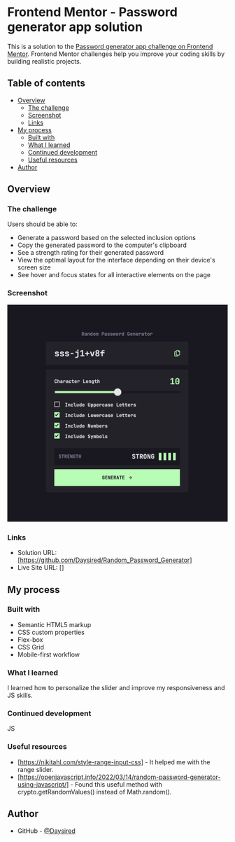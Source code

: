 # Frontend Mentor - Password generator app solution

This is a solution to the [Password generator app challenge on Frontend Mentor](https://www.frontendmentor.io/challenges/password-generator-app-Mr8CLycqjh). Frontend Mentor challenges help you improve your coding skills by building realistic projects. 

## Table of contents

- [Overview](#overview)
  - [The challenge](#the-challenge)
  - [Screenshot](#screenshot)
  - [Links](#links)
- [My process](#my-process)
  - [Built with](#built-with)
  - [What I learned](#what-i-learned)
  - [Continued development](#continued-development)
  - [Useful resources](#useful-resources)
- [Author](#author)

## Overview

### The challenge

Users should be able to:

- Generate a password based on the selected inclusion options
- Copy the generated password to the computer's clipboard
- See a strength rating for their generated password
- View the optimal layout for the interface depending on their device's screen size
- See hover and focus states for all interactive elements on the page

### Screenshot

![](./random_password_generator_screenshot.png)


### Links

- Solution URL: [https://github.com/Daysired/Random_Password_Generator]
- Live Site URL: []

## My process

### Built with

- Semantic HTML5 markup
- CSS custom properties
- Flex-box
- CSS Grid
- Mobile-first workflow


### What I learned

I learned how to personalize the slider and improve my responsiveness and JS skills.


### Continued development

JS

### Useful resources

- [https://nikitahl.com/style-range-input-css] - It helped me with the range slider.
- [https://openjavascript.info/2022/03/14/random-password-generator-using-javascript/] - Found this useful method with crypto.getRandomValues() instead of Math.random().


## Author

- GitHub - [@Daysired](https://github.com/Daysired)